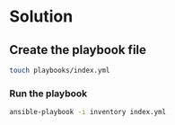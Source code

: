 # Solution

## Create the playbook file

```bash
touch playbooks/index.yml
```

### Run the playbook

```bash
ansible-playbook -i inventory index.yml
```
